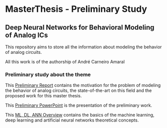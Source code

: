 # MasterThesis - Preliminary Study
## Deep Neural Networks for Behavioral Modeling of Analog ICs

This repository aims to store all the information about modeling the behavior of analog circuits.

All this work is of the authorship of André Carneiro Amaral

### Preliminary study about the theme
This [Preliminary Report](https://github.com/oAndreAmaral/MasterThesis/blob/d08fcc02aaf99800cab66a144dd528a26b251f2b/2022%20PIC2%20Andr%C3%A9%20Carneiro%20Amaral.pdf) contains the motivation for the problem of modeling the behavior of analog circuits, the state-of-the-art on this field and the proposed work for this master thesis. 

This [Preliminary PowerPoint](https://github.com/oAndreAmaral/MasterThesis/blob/4b1670d1033a9945678729efee945d68f54c87a6/2022%20PIC2%20Presentation%20Andr%C3%A9%20Carneiro%20Amaral.pdf) is the presentation of the preliminary work.

This [ML, DL, ANN Overview](https://github.com/oAndreAmaral/MasterThesis/blob/46bb616114bb183b62d2902c46a18a9283d568dd/ML%20&%20ANN%20Overview.pdf) contains the basics of the machine learning, deep learning and artificial neural networks theoretical concepts.
